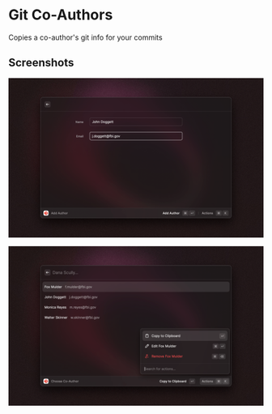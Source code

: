 # Git Co-Authors

Copies a co-author's git info for your commits

## Screenshots

![](metadata/git-co-authors-1.png)

![](metadata/git-co-authors-2.png)
